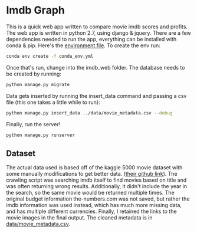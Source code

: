 # Imdb Graph

This is a quick web app written to compare movie imdb scores and profits.
The web app is written in python 2.7, using django & jquery.  There are a few
dependencies needed to run the app, everything can be installed with conda
& pip.  Here's the [environment file](conda_env.yml).  To create the env run:

```bash
conda env create -f conda_env.yml
```

Once that's run, change into the imdb_web folder.  The database needs to be
created by running:

```bash
python manage.py migrate
```

Data gets inserted by running the insert_data command and passing a csv file
(this one takes a little while to run):

```bash
python manage.py insert_data ../data/movie_metadata.csv --debug
```

Finally, run the server!

```bash
python manage.py runserver
```

## Dataset
The actual data used is based off of the kaggle 5000 movie dataset with
some manually modifications to get better data.
([their github link](https://github.com/sundeepblue/movie_rating_prediction)).
The crawling script was searching imdb itself to find movies based on title
and was often returning wrong results.  Additionally, it didn't include
the year in the search, so the same movie would be returned multiple times.
The original budget information the-numbers.com was not saved,
but rather the imdb information was used instead, which has much more missing
data, and has multiple different currencies.  Finally, I retained the links
to the movie images in the final output.  The cleaned metadata is in
[data/movie_metadata.csv](data/movie_metadata.csv).
